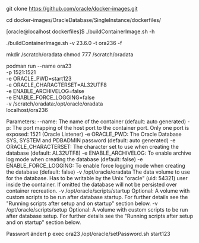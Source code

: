 
git clone https://github.com/oracle/docker-images.git

cd docker-images/OracleDatabase/SingleInstance/dockerfiles/


[oracle@localhost dockerfiles]$ ./buildContainerImage.sh -h

./buildContainerImage.sh -v 23.6.0 -t ora236 -f

mkdir /scratch/oradata
chmod 777 /scratch/oradata



podman run --name ora23 \
-p 1521:1521 \
-e ORACLE_PWD=start123 \
-e ORACLE_CHARACTERSET=AL32UTF8 \
-e ENABLE_ARCHIVELOG=false \
-e ENABLE_FORCE_LOGGING=false \
-v /scratch/oradata:/opt/oracle/oradata \
localhost/ora236

Parameters:
   --name:        The name of the container (default: auto generated)
   -p:            The port mapping of the host port to the container port.
                  Only one port is exposed: 1521 (Oracle Listener)
   -e ORACLE_PWD: The Oracle Database SYS, SYSTEM and PDBADMIN password (default: auto generated)
   -e ORACLE_CHARACTERSET:
                  The character set to use when creating the database (default: AL32UTF8)
   -e ENABLE_ARCHIVELOG: 
                  To enable archive log mode when creating the database (default: false)
   -e ENABLE_FORCE_LOGGING:
                  To enable force logging mode when creating the database (default: false)
   -v /opt/oracle/oradata
                  The data volume to use for the database.
                  Has to be writable by the Unix "oracle" (uid: 54321) user inside the container.
                  If omitted the database will not be persisted over container recreation.
   -v /opt/oracle/scripts/startup 
                  Optional: A volume with custom scripts to be run after database startup.
                  For further details see the "Running scripts after setup and on startup" section below.
   -v /opt/oracle/scripts/setup 
                  Optional: A volume with custom scripts to be run after database setup.
                  For further details see the "Running scripts after setup and on startup" section below.


Passwort ändert
p exec ora23 /opt/oracle/setPassword.sh start123

